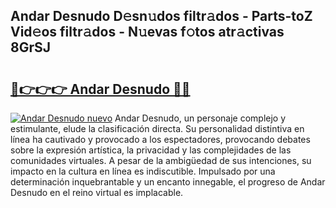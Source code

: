 ## Andar Desnudo D𝚎sn𝚞dos filtr𝚊dos - Parts-toZ Vid𝚎os filtr𝚊dos - N𝚞evas f𝚘tos atr𝚊ctivas 8GrSJ

# <h2><a href="http://mbbi3uv.tromn.icu/?c=Andar+Desnudo">🔗👉👉👉 Andar Desnudo 🔗🔗</a></h2>

[![Andar Desnudo nuevo](https://i.imgur.com/pEAQMta.gif)](http://mbbi3uv.tromn.icu/?c=Andar+Desnudo)
Andar Desnudo, un personaje complejo y estimulante, elude la clasificación directa. Su personalidad distintiva en línea ha cautivado y provocado a los espectadores, provocando debates sobre la expresión artística, la privacidad y las complejidades de las comunidades virtuales. A pesar de la ambigüedad de sus intenciones, su impacto en la cultura en línea es indiscutible. Impulsado por una determinación inquebrantable y un encanto innegable, el progreso de Andar Desnudo en el reino virtual es implacable.
